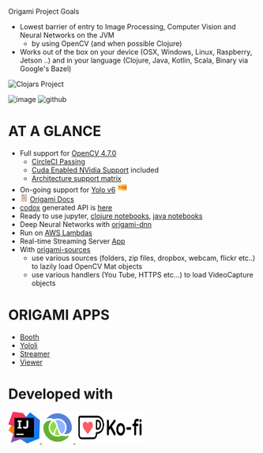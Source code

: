 Origami Project Goals

- Lowest barrier of entry to Image Processing, Computer Vision and Neural Networks on the JVM
  - by using OpenCV (and when possible Clojure)
- Works out of the box on your device (OSX, Windows, Linux, Raspberry, Jetson ..) and in your language (Clojure, Java, Kotlin, Scala, Binary via Google's Bazel)

![Clojars Project](https://clojars.org/origami/latest-version.svg)

![image](https://circleci.com/gh/hellonico/origami.svg?style=svg)
![github](https://github.com/hellonico/origami/actions/workflows/clojure.yml/badge.svg)

# AT A GLANCE

- Full support for [OpenCV 4.7.0](https://github.com/opencv/opencv/wiki/ChangeLog#version470) 
  - [CircleCI Passing](https://app.circleci.com/pipelines/github/hellonico/origami)
  - [Cuda Enabled NVidia Support](https://developer.nvidia.com/embedded/jetson-nano-developer-kit) included
  - [Architecture support matrix](http://origamidocs.hellonico.info/#/units/compatibility?id=origami-470-compatibility-matrix)
- On-going support for [Yolo v6](https://github.com/meituan/YOLOv6) <img style="height:20px;width:20px" src="doc/yolo.png" alt=""/>
- <img style="height:16px;width:16px" src="doc/doc.png" alt=""/>  <a href="https://hellonico.github.io/origami-docs/#/">Origami Docs</a>
- [codox](https://github.com/weavejester/codox) generated API is [here](http://origamidocs.hellonico.info/codox/index.html)
- Ready to use jupyter, [clojure notebooks](https://github.com/hellonico/origami-fun/tree/master/jupyter), [java notebooks](https://github.com/hellonico/opencv4_java_tutorial/tree/master/jupyter)
- Deep Neural Networks with [origami-dnn](https://github.com/hellonico/origami-dnn)
- Run on [AWS Lambdas](https://github.com/hellonico/origami-aws-lambdas)
- Real-time Streaming Server [App](https://github.com/hellonico/opencv-live-video-stream-over-http) 
- With [origami-sources](https://github.com/hellonico/origami-sources/)
  - use various sources (folders, zip files, dropbox, webcam, flickr etc..) to lazily load OpenCV Mat objects
  - use various handlers (You Tube, HTTPS etc...) to load VideoCapture objects

# ORIGAMI APPS

- [Booth](https://github.com/hellonico/opencv-javafx-camera)
- [Yololi](https://github.com/hellonico/yololi)
- [Streamer](https://github.com/hellonico/opencv-live-video-stream-over-http)
- [Viewer](https://github.com/hellonico/origami-viewer)

# Developed with

<a href="https://www.jetbrains.com/idea/">
<img title="idea" width="64" height="64" src="doc/idea.png"/>
</a>

<a href="https://cursive-ide.com/">
<img title="cursive" width="64" height="64" src="doc/cursive.png"/>
</a>

<a href="https://ko-fi.com/hellonico">
<img title="cursive" width="140" height="64" src="doc/ko-fi.webp"/>
</a>
